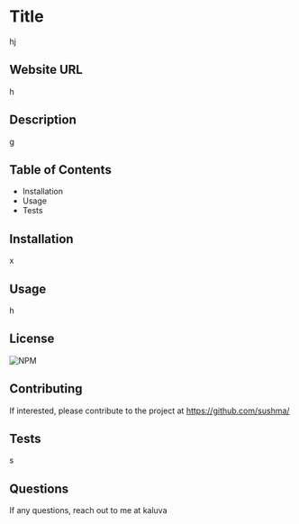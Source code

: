 # Title

hj

## Website URL

h

## Description

g

## Table of Contents

* Installation
* Usage
* Tests


## Installation

x

## Usage

h

## License

![NPM](https://img.shields.io/npm/l/util)

## Contributing

If interested, please contribute to the project at https://github.com/sushma/ 

## Tests

s

## Questions

If any questions, reach out to me at kaluva
